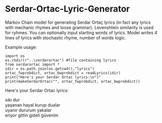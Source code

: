# Serdar-Ortac-Lyric-Generator

Markov Chain model for generating Serdar Ortaç lyrics (in fact any lyrics with mechanic rhymes and loose grammar). Levenshtein similarity is used for ryhmes. You can optionally input starting words of lyrics. Model writes 4 lines of lyrics with stochastic rhyme, number of words logic.

Example usage:

```
import os
os.chdir(r"..\serdarortac") #file containing lyrics
from serdarortac import *
idir = os.path.join(os.getcwd(),"lyrics")
ortac_fwprobdict, ortac_bwprobdict = readLyrics(idir)
print("Here's your Serdar Ortac lyrics:\n")"
print(makeSerdarOrtac("", ortac_fwprobdict, ortac_bwprobdict))
```
Here's your Serdar Ortac lyrics:

 sıkı dur  
 yaşanan hayal kurup dualar  
 uyanır dururum yakalar  
 eriyor gittin gideli güvenim

